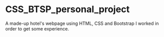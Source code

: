# CSS_BTSP_personal_project

A made-up hotel's webpage using HTML, CSS and Bootstrap I worked in order to get some experience.
